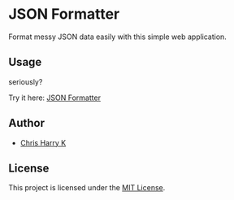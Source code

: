 # JSON Formatter

Format messy JSON data easily with this simple web application.

## Usage

seriously?

Try it here: [JSON Formatter](https://chrisharryk.github.io/json-formatter)

## Author

- [Chris Harry K](https://github.com/chrisharryk)

## License

This project is licensed under the [MIT License](LICENSE).
